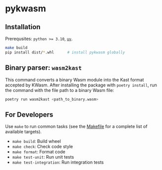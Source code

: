 # pykwasm


## Installation

Prerequsites: `python >= 3.10`, [`uv`](https://docs.astral.sh/uv/).

```bash
make build
pip install dist/*.whl      # install pykwasm globally
```

## Binary parser: `wasm2kast`

This command converts a binary Wasm module into the Kast format accepted by KWasm. After installing the package
with `poetry install`, run the command with the file path to a binary Wasm file:

```bash
poetry run wasm2kast <path_to_binary.wasm>
```


## For Developers

Use `make` to run common tasks (see the [Makefile](Makefile) for a complete list of available targets).

* `make build`: Build wheel
* `make check`: Check code style
* `make format`: Format code
* `make test-unit`: Run unit tests
* `make test-integration`: Run integration tests

